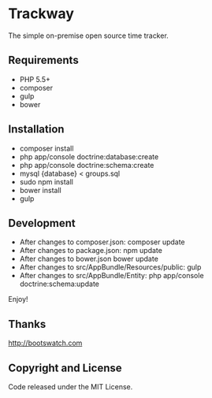 Trackway
========================

The simple on-premise open source time tracker.

## Requirements
* PHP 5.5+
* composer
* gulp
* bower

## Installation
* composer install
* php app/console doctrine:database:create
* php app/console doctrine:schema:create
* mysql {database} < groups.sql
* sudo npm install
* bower install
* gulp

## Development
* After changes to composer.json: composer update
* After changes to package.json: npm update
* After changes to bower.json bower update
* After changes to src/AppBundle/Resources/public: gulp
* After changes to src/AppBundle/Entity: php app/console doctrine:schema:update

Enjoy!

## Thanks

http://bootswatch.com

## Copyright and License

Code released under the MIT License.